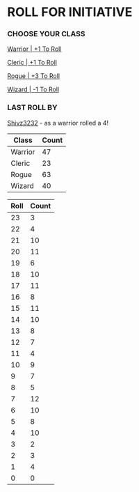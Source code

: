 # ROLL FOR INITIATIVE
### CHOOSE YOUR CLASS

[Warrior | +1 To Roll](https://github.com/benjaminsampica/benjaminsampica/issues/new?title=roll%7Cwarrior&body=Just+click+%27Submit+new+issue%27.)

[Cleric | +1 To Roll](https://github.com/benjaminsampica/benjaminsampica/issues/new?title=roll%7Ccleric&body=Just+click+%27Submit+new+issue%27.)

[Rogue | +3 To Roll](https://github.com/benjaminsampica/benjaminsampica/issues/new?title=roll%7Crogue&body=Just+click+%27Submit+new+issue%27.)

[Wizard | -1 To Roll](https://github.com/benjaminsampica/benjaminsampica/issues/new?title=roll%7Cwizard&body=Just+click+%27Submit+new+issue%27.)
### LAST ROLL BY
[Shivz3232](https://www.github.com/Shivz3232) - as a warrior rolled a 4!

|Class|Count|
|-|-|
|Warrior|47|
|Cleric|23|
|Rogue|63|
|Wizard|40|

|Roll|Count|
|-|-|
|23|3
|22|4
|21|10
|20|11
|19|6
|18|10
|17|11
|16|8
|15|11
|14|10
|13|8
|12|7
|11|4
|10|9
|9|7
|8|5
|7|12
|6|10
|5|8
|4|10
|3|2
|2|3
|1|4
|0|0

